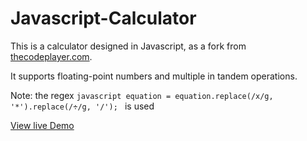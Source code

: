 # Javascript-Calculator
This is a calculator designed in Javascript, as a fork from [thecodeplayer.com](http://thecodeplayer.com/walkthrough/javascript-css3-calculator). 

It supports floating-point numbers and multiple in tandem operations. 

Note: the regex ```javascript
equation = equation.replace(/x/g, '*').replace(/÷/g, '/'); ``` is used

[View live Demo](https://cdn.rawgit.com/sambgordon/Javascript-Calculator/master/index.html)
